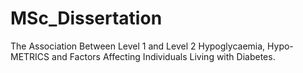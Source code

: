 # MSc_Dissertation
The Association Between Level 1 and Level 2 Hypoglycaemia, Hypo-METRICS and Factors Affecting Individuals Living with Diabetes. 

